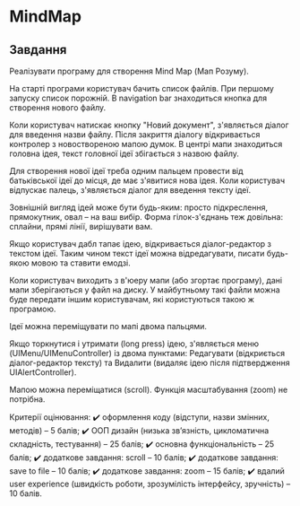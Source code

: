 # MindMap

## Завдання
Реалізувати програму для створення Mind Map (Мап Розуму).

На старті програми користувач бачить список файлів. При першому запуску список порожній. В navigation bar знаходиться кнопка для створення нового файлу.

Коли користувач натискає кнопку "Новий документ", з'являється діалог для введення назви файлу. Після закриття діалогу відкривається контролер з новоствореною мапою думок. В центрі мапи знаходиться головна ідея, текст головної ідеї збігається з назвою файлу.

Для створення нової ідеї треба одним пальцем провести від батьківської ідеї до місця, де має з'явитися нова ідея. Коли користувач відпускає палець, з'являється діалог для введення тексту ідеї.

Зовнішній вигляд ідей може бути будь-яким: просто підкреслення, прямокутник, овал – на ваш вибір. Форма гілок-з'єднань теж довільна: сплайни, прямі лінії, вирішувати вам.

Якщо користувач дабл тапає ідею, відкривається діалог-редактор з текстом ідеї. Таким чином текст ідеї можна відредагувати, писати будь-якою мовою та ставити емодзі. 

Коли користувач виходить з в'юеру мапи (або згортає програму), дані мапи зберігаються у файл на диску. У майбутньому такі файли можна буде передати іншим користувачам, які користуються такою ж програмою. 

Ідеї можна переміщувати по мапі двома пальцями.

Якщо торкнутися і утримати (long press) ідею, з'являється меню (UIMenu/UIMenuController) із двома пунктами: Редагувати (відкриється діалог-редактор тексту) та Видалити (видаляє ідею після підтвердження UIAlertController).

Мапою можна переміщатися (scroll). Функція масштабування (zoom) не потрібна.


Критерії оцінювання:
✔️ оформлення коду (відступи, назви змінних, методів) – 5 балів;
✔️ ООП дизайн (низька зв’язність, цикломатична складність, тестування) – 25 балів;
✔️ основна функціональність – 25 балів;
✔️ додаткове завдання: scroll – 10 балів;
✔️ додаткове завдання: save to file – 10 балів;
✔️ додаткове завдання: zoom – 15 балів;
✔️ вдалий user experience (швидкість роботи, зрозумілість інтерфейсу, зручність) – 10 балів.
